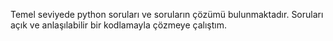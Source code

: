 Temel seviyede python soruları ve soruların çözümü bulunmaktadır. Soruları açık ve anlaşılabilir bir kodlamayla çözmeye çalıştım.
